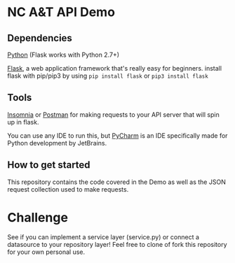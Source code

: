 # NC A&T API Demo

## Dependencies
[Python](https://www.python.org/downloads/) (Flask works with Python 2.7+) 

[Flask](https://flask.palletsprojects.com/en/2.2.x/), a web application framework that's really easy for beginners. 
install flask with pip/pip3 by using
`pip install flask` or `pip3 install flask`

## Tools
[Insomnia](https://insomnia.rest/)
or
[Postman](https://www.postman.com/)
for making requests to your API server that will spin up in flask. 

You can use any IDE to run this, but [PyCharm](https://www.jetbrains.com/pycharm/) is an IDE specifically made for Python development by JetBrains. 

## How to get started 

This repository contains the code covered in the Demo as well as the JSON request collection used to make requests. 


# Challenge

See if you can implement a service layer (service.py) or connect a datasource to your repository layer! Feel free to clone of fork this repository for your own personal use. 